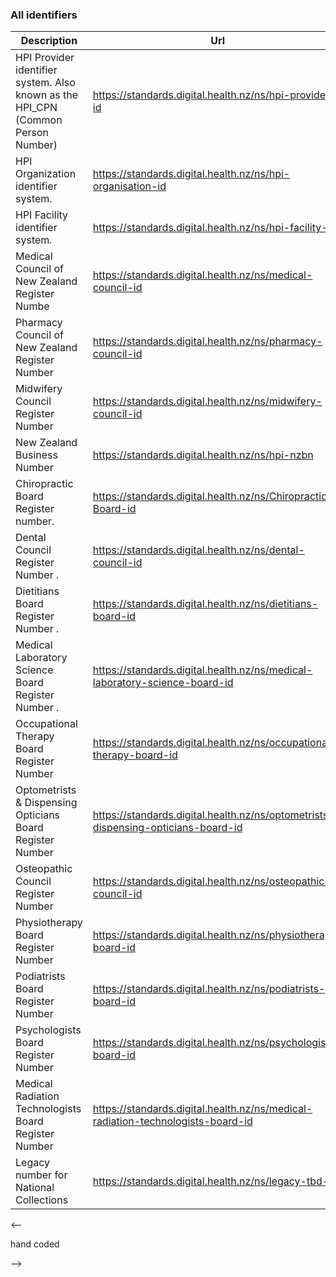 <!-- identifiers.md {% comment %}
*****************************************************************************************
*                            WARNING: DO NOT EDIT THIS FILE                             *
*                                                                                       *
* This file is generated by SUSHI. Any edits you make to this file will be overwritten. *
*                                                                                       *
* To change the contents of this file, edit the original source file at:                *
* ig-data/input/pagecontent/identifiers.md                                              *
*****************************************************************************************
{% endcomment %} -->
### All identifiers

| Description | Url |
| --- | --- |
| HPI Provider identifier system. Also known as the HPI_CPN (Common Person Number) | https://standards.digital.health.nz/ns/hpi-provider-id |
| HPI Organization identifier system. | https://standards.digital.health.nz/ns/hpi-organisation-id |
| HPI Facility identifier system. | https://standards.digital.health.nz/ns/hpi-facility-id |
| Medical Council of New Zealand Register Numbe | https://standards.digital.health.nz/ns/medical-council-id |
| Pharmacy Council of New Zealand Register Number  | https://standards.digital.health.nz/ns/pharmacy-council-id |
| Midwifery Council Register Number | https://standards.digital.health.nz/ns/midwifery-council-id |
| New Zealand Business Number | https://standards.digital.health.nz/ns/hpi-nzbn |
| Chiropractic Board Register number. | https://standards.digital.health.nz/ns/Chiropractic-Board-id |
| Dental Council Register Number . | https://standards.digital.health.nz/ns/dental-council-id |
| Dietitians Board Register Number . | https://standards.digital.health.nz/ns/dietitians-board-id |
| Medical Laboratory Science Board Register Number . | https://standards.digital.health.nz/ns/medical-laboratory-science-board-id |
| Occupational Therapy Board Register Number  | https://standards.digital.health.nz/ns/occupational-therapy-board-id |
| Optometrists & Dispensing Opticians Board Register Number  | https://standards.digital.health.nz/ns/optometrists-dispensing-opticians-board-id |
| Osteopathic Council Register Number  | https://standards.digital.health.nz/ns/osteopathic-council-id |
| Physiotherapy Board Register Number | https://standards.digital.health.nz/ns/physiotherapy-board-id |
| Podiatrists Board Register Number  | https://standards.digital.health.nz/ns/podiatrists-board-id |
| Psychologists Board Register Number  | https://standards.digital.health.nz/ns/psychologists-board-id |
| Medical Radiation Technologists Board Register Number  | https://standards.digital.health.nz/ns/medical-radiation-technologists-board-id |
| Legacy number for National Collections | https://standards.digital.health.nz/ns/legacy-tbd-id |




<--

hand coded

-->